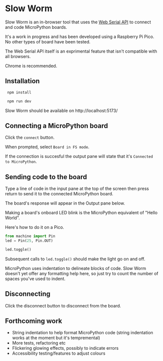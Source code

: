 # Slow Worm

Slow Worm is an in-browser tool that uses the [Web Serial API](https://developer.mozilla.org/en-US/docs/Web/API/Web_Serial_API) to connect and code MicroPython boards.

It's a work in progress and has been developed using a Raspberry Pi Pico. No other types of board have been tested.

The Web Serial API itself is an exprimental feature that isn't compatible with all browsers.

Chrome is recommended.

## Installation

```bash
 npm install

 npm run dev
```

Slow Worm should be available on http://localhost:5173/

## Connecting a MicroPython board

Click the `connect` button.

When prompted, select `Board in FS mode`.

If the connection is succesful the output pane will state that it's `Connected to MicroPython`.

## Sending code to the board

Type a line of code in the input pane at the top of the screen then press return to send it to the connected MicroPython board.

The board's response will appear in the Output pane below.

Making a board's onboard LED blink is the MicroPython equivalent of "Hello World". 

Here's how to do it on a Pico.

```python
from machine import Pin
led = Pin(25, Pin.OUT)

led.toggle()
```

Subsequent calls to `led.toggle()` should make the light go on and off.

MicroPython uses indentation to delineate blocks of code. Slow Worm doesn't yet offer any formatting help here, so just try to count the number of spaces you've used to indent.

## Disconnecting

Click the disconnect button to disconnect from the board.

## Forthcoming work

- String indentation to help format MicroPython code (string indentation works at the moment but it's tempremental)
- More tests, refactoring etc
- Flickering glowing effects, possibly to indicate errors
- Accessibility testing/features to adjust colours 
